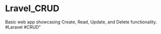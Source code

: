 # Lravel_CRUD
Basic web app showcasing Create, Read, Update, and Delete functionality. #Laravel #CRUD"

